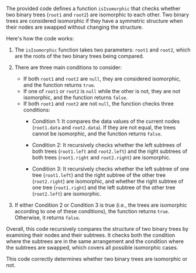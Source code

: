 The provided code defines a function `isIsomorphic` that checks whether two binary trees (`root1` and `root2`) are isomorphic to each other. Two binary trees are considered isomorphic if they have a symmetric structure when their nodes are swapped without changing the structure.

Here's how the code works:

1. The `isIsomorphic` function takes two parameters: `root1` and `root2`, which are the roots of the two binary trees being compared.

2. There are three main conditions to consider:
   - If both `root1` and `root2` are `null`, they are considered isomorphic, and the function returns `true`.
   - If one of `root1` or `root2` is `null` while the other is not, they are not isomorphic, and the function returns `false`.
   - If both `root1` and `root2` are not `null`, the function checks three conditions:
     - Condition 1: It compares the data values of the current nodes (`root1.data` and `root2.data`). If they are not equal, the trees cannot be isomorphic, and the function returns `false`.

     - Condition 2: It recursively checks whether the left subtrees of both trees (`root1.left` and `root2.left`) and the right subtrees of both trees (`root1.right` and `root2.right`) are isomorphic.

     - Condition 3: It recursively checks whether the left subtree of one tree (`root1.left`) and the right subtree of the other tree (`root2.right`) are isomorphic, and whether the right subtree of one tree (`root1.right`) and the left subtree of the other tree (`root2.left`) are isomorphic.

3. If either Condition 2 or Condition 3 is true (i.e., the trees are isomorphic according to one of these conditions), the function returns `true`. Otherwise, it returns `false`.

Overall, this code recursively compares the structure of two binary trees by examining their nodes and their subtrees. It checks both the condition where the subtrees are in the same arrangement and the condition where the subtrees are swapped, which covers all possible isomorphic cases.

This code correctly determines whether two binary trees are isomorphic or not.